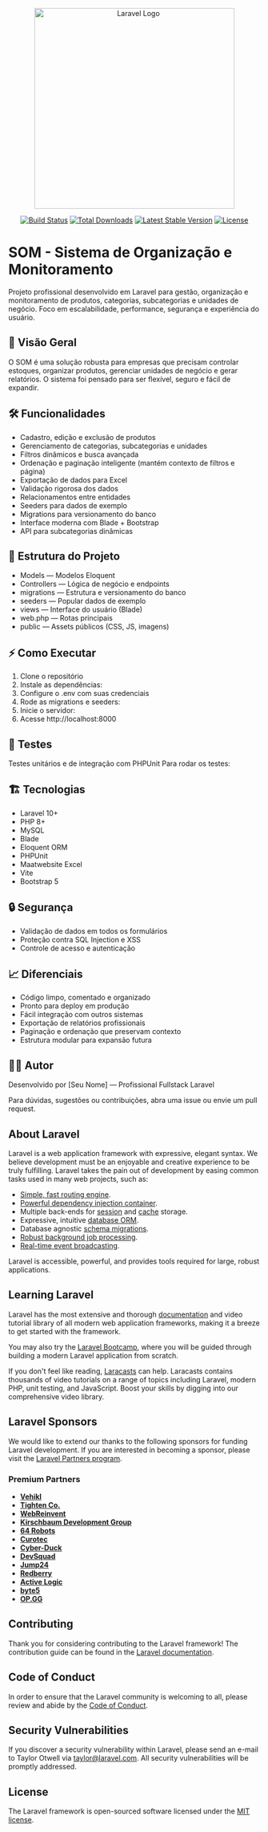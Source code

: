 <p align="center"><a href="https://laravel.com" target="_blank"><img src="https://raw.githubusercontent.com/laravel/art/master/logo-lockup/5%20SVG/2%20CMYK/1%20Full%20Color/laravel-logolockup-cmyk-red.svg" width="400" alt="Laravel Logo"></a></p>

<p align="center">
<a href="https://github.com/laravel/framework/actions"><img src="https://github.com/laravel/framework/workflows/tests/badge.svg" alt="Build Status"></a>
<a href="https://packagist.org/packages/laravel/framework"><img src="https://img.shields.io/packagist/dt/laravel/framework" alt="Total Downloads"></a>
<a href="https://packagist.org/packages/laravel/framework"><img src="https://img.shields.io/packagist/v/laravel/framework" alt="Latest Stable Version"></a>
<a href="https://packagist.org/packages/laravel/framework"><img src="https://img.shields.io/packagist/l/laravel/framework" alt="License"></a>
</p>

# SOM - Sistema de Organização e Monitoramento
Projeto profissional desenvolvido em Laravel para gestão, organização e monitoramento de produtos, categorias, subcategorias e unidades de negócio. Foco em escalabilidade, performance, segurança e experiência do usuário.

## 🚀 Visão Geral
O SOM é uma solução robusta para empresas que precisam controlar estoques, organizar produtos, gerenciar unidades de negócio e gerar relatórios. O sistema foi pensado para ser flexível, seguro e fácil de expandir.

## 🛠️ Funcionalidades
- Cadastro, edição e exclusão de produtos
- Gerenciamento de categorias, subcategorias e unidades
- Filtros dinâmicos e busca avançada
- Ordenação e paginação inteligente (mantém contexto de filtros e página)
- Exportação de dados para Excel
- Validação rigorosa dos dados
- Relacionamentos entre entidades
- Seeders para dados de exemplo
- Migrations para versionamento do banco
- Interface moderna com Blade + Bootstrap
- API para subcategorias dinâmicas

## 📁 Estrutura do Projeto
- Models — Modelos Eloquent
- Controllers — Lógica de negócio e endpoints
- migrations — Estrutura e versionamento do banco
- seeders — Popular dados de exemplo
- views — Interface do usuário (Blade)
- web.php — Rotas principais
- public — Assets públicos (CSS, JS, imagens)

## ⚡ Como Executar
1. Clone o repositório
2. Instale as dependências:
3. Configure o .env com suas credenciais
4. Rode as migrations e seeders:
5. Inicie o servidor:
6. Acesse http://localhost:8000

## 🧪 Testes
Testes unitários e de integração com PHPUnit
Para rodar os testes:

## 🏗️ Tecnologias
- Laravel 10+
- PHP 8+
- MySQL
- Blade
- Eloquent ORM
- PHPUnit
- Maatwebsite Excel
- Vite
- Bootstrap 5

## 🔒 Segurança
- Validação de dados em todos os formulários
- Proteção contra SQL Injection e XSS
- Controle de acesso e autenticação

## 📈 Diferenciais
- Código limpo, comentado e organizado
- Pronto para deploy em produção
- Fácil integração com outros sistemas
- Exportação de relatórios profissionais
- Paginação e ordenação que preservam contexto
- Estrutura modular para expansão futura

## 👨‍💻 Autor
Desenvolvido por [Seu Nome] — Profissional Fullstack Laravel

Para dúvidas, sugestões ou contribuições, abra uma issue ou envie um pull request.

## About Laravel

Laravel is a web application framework with expressive, elegant syntax. We believe development must be an enjoyable and creative experience to be truly fulfilling. Laravel takes the pain out of development by easing common tasks used in many web projects, such as:

- [Simple, fast routing engine](https://laravel.com/docs/routing).
- [Powerful dependency injection container](https://laravel.com/docs/container).
- Multiple back-ends for [session](https://laravel.com/docs/session) and [cache](https://laravel.com/docs/cache) storage.
- Expressive, intuitive [database ORM](https://laravel.com/docs/eloquent).
- Database agnostic [schema migrations](https://laravel.com/docs/migrations).
- [Robust background job processing](https://laravel.com/docs/queues).
- [Real-time event broadcasting](https://laravel.com/docs/broadcasting).

Laravel is accessible, powerful, and provides tools required for large, robust applications.

## Learning Laravel

Laravel has the most extensive and thorough [documentation](https://laravel.com/docs) and video tutorial library of all modern web application frameworks, making it a breeze to get started with the framework.

You may also try the [Laravel Bootcamp](https://bootcamp.laravel.com), where you will be guided through building a modern Laravel application from scratch.

If you don't feel like reading, [Laracasts](https://laracasts.com) can help. Laracasts contains thousands of video tutorials on a range of topics including Laravel, modern PHP, unit testing, and JavaScript. Boost your skills by digging into our comprehensive video library.

## Laravel Sponsors

We would like to extend our thanks to the following sponsors for funding Laravel development. If you are interested in becoming a sponsor, please visit the [Laravel Partners program](https://partners.laravel.com).

### Premium Partners

- **[Vehikl](https://vehikl.com/)**
- **[Tighten Co.](https://tighten.co)**
- **[WebReinvent](https://webreinvent.com/)**
- **[Kirschbaum Development Group](https://kirschbaumdevelopment.com)**
- **[64 Robots](https://64robots.com)**
- **[Curotec](https://www.curotec.com/services/technologies/laravel/)**
- **[Cyber-Duck](https://cyber-duck.co.uk)**
- **[DevSquad](https://devsquad.com/hire-laravel-developers)**
- **[Jump24](https://jump24.co.uk)**
- **[Redberry](https://redberry.international/laravel/)**
- **[Active Logic](https://activelogic.com)**
- **[byte5](https://byte5.de)**
- **[OP.GG](https://op.gg)**

## Contributing

Thank you for considering contributing to the Laravel framework! The contribution guide can be found in the [Laravel documentation](https://laravel.com/docs/contributions).

## Code of Conduct

In order to ensure that the Laravel community is welcoming to all, please review and abide by the [Code of Conduct](https://laravel.com/docs/contributions#code-of-conduct).

## Security Vulnerabilities

If you discover a security vulnerability within Laravel, please send an e-mail to Taylor Otwell via [taylor@laravel.com](mailto:taylor@laravel.com). All security vulnerabilities will be promptly addressed.

## License

The Laravel framework is open-sourced software licensed under the [MIT license](https://opensource.org/licenses/MIT).
